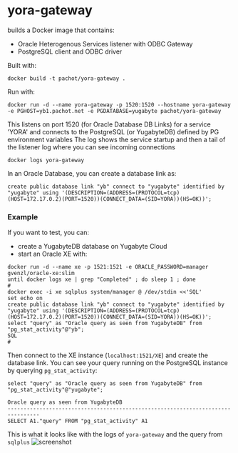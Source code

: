# yora-gateway

builds a Docker image that contains:
- Oracle Heterogenous Services listener with ODBC Gateway
- PostgreSQL client and ODBC driver

Built with:
```
docker build -t pachot/yora-gateway .
```
Run with:
```
docker run -d --name yora-gateway -p 1520:1520 --hostname yora-gateway -e PGHOST=yb1.pachot.net -e PGDATABASE=yugabyte pachot/yora-gateway
```
This listens on port 1520 (for Oracle Database DB Links) for a service 'YORA' and connects to the PostgreSQL (or YugabyteDB) defined by PG environment variables
The log shows the service startup and then a tail of the listener log where you can see incoming connections
```
docker logs yora-gateway
```

In an Oracle Database, you can create a database link as:
```
create public database link "yb" connect to "yugabyte" identified by "yugabyte" using '(DESCRIPTION=(ADDRESS=(PROTOCOL=tcp)(HOST=172.17.0.2)(PORT=1520))(CONNECT_DATA=(SID=YORA))(HS=OK))';
```

### Example

If you want to test, you can:
- create a YugabyteDB database on Yugabyte Cloud
- start an Oracle XE with:
```
docker run -d --name xe -p 1521:1521 -e ORACLE_PASSWORD=manager gvenzl/oracle-xe:slim
until docker logs xe | grep "Completed" ; do sleep 1 ; done
#
docker exec -i xe sqlplus system/manager @ /dev/stdin <<'SQL'
set echo on
create public database link "yb" connect to "yugabyte" identified by "yugabyte" using '(DESCRIPTION=(ADDRESS=(PROTOCOL=tcp)(HOST=172.17.0.2)(PORT=1520))(CONNECT_DATA=(SID=YORA))(HS=OK))';
select "query" as "Oracle query as seen from YugabyteDB" from "pg_stat_activity"@"yb";
SQL
#
```
Then connect to the XE instance (`localhost:1521/XE`) and create the database link.
You can see your query running on the PostgreSQL instance by querying `pg_stat_activity`:
```
select "query" as "Oracle query as seen from YugabyteDB" from "pg_stat_activity"@"yugabyte";

Oracle query as seen from YugabyteDB
--------------------------------------------------------------------------------
SELECT A1."query" FROM "pg_stat_activity" A1
```
This is what it looks like with the logs of `yora-gateway` and the query from `sqlplus`
![screenshot](https://user-images.githubusercontent.com/33070466/181782294-abd58ba4-ab5f-4e43-9db6-78aa5973f2e9.png)

